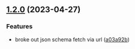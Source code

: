 ## [1.2.0](https://github.com/discoxyz/disco-schemas/compare/v1.1.0...v1.2.0) (2023-04-27)


### Features

* broke out json schema fetch via url ([a03a92b](https://github.com/discoxyz/disco-schemas/commit/a03a92bd54576484d4dfeb87661d5815e8d29030))
